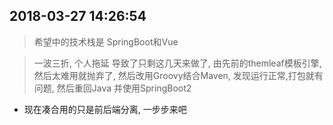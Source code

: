 ## 2018-03-27 14:26:54
> 希望中的技术栈是 SpringBoot和Vue

> 一波三折, 个人拖延 导致了只剩这几天来做了, 由先前的themleaf模板引擎, 然后太难用就抛弃了, 
> 然后改用Groovy结合Maven, 发现运行正常,打包就有问题, 然后重回Java 并使用SpringBoot2

- 现在凑合用的只是前后端分离, 一步步来吧